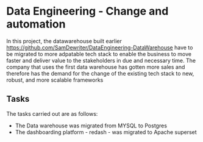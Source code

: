 # Data Engineering - Change and automation
In this project, the datawarehouse built earlier https://github.com/SamDewriter/DataEngineering-DataWarehouse have to be migrated to more adpatable tech stack to enable the business to move faster and deliver value to the stakeholders in due and necessary time. The company that uses the first data warehouse has gotten more sales and therefore has the demand for the change of the existing tech stack to new, robust, and more scalable frameworks

## Tasks
The tasks carried out are as follows:
- The Data warehouse was migrated from MYSQL to Postgres
- The dashboarding platform - redash - was migrated to Apache superset
